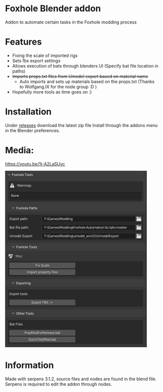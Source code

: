 # Foxhole Blender addon
Addon to automate certain tasks in the Foxhole modding process

# Features 
- Fixing the scale of imported rigs 
- Sets fbx export settings 
- Allows execution of bats through blenders UI (Specify bat file location in paths)
- ~~Imports props.txt files from Umodel export based on material name~~
  - Auto imports and sets up materials based on the props.txt (Thanks to Wolfgang.IX for the node group :D )
- Hopefully more tools as time goes on :) 


# Installation 
Under [releases](https://github.com/Austin12325/Foxhole-Blender-addon/releases/tag/1.0) download the latest zip file 
Install through the addons menu in the Blender preferences.

# Media: 


https://youtu.be/1t-A2LaSUvc


![menu](https://github.com/Austin12325/Foxhole-Blender-addon/blob/main/docs/blender_mdiGbm2cYo.png "Menu")


# Information 
Made with serpens 3.1.2, source files and nodes are found in the blend file. 
Serpens is required to edit the addon through nodes. 

